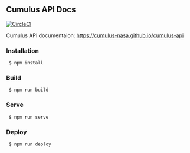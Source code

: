 ## Cumulus API Docs

[![CircleCI](https://circleci.com/gh/cumulus-nasa/cumulus-api/tree/master.svg?style=svg&circle-token=da48de71f4b14f1d435851cb5d7a845d3e88fbdd)](https://circleci.com/gh/cumulus-nasa/cumulus-api/tree/master)

Cumulus API documentaion: https://cumulus-nasa.github.io/cumulus-api

### Installation

     $ npm install 

### Build

     $ npm run build

### Serve

     $ npm run serve

### Deploy

     $ npm run deploy